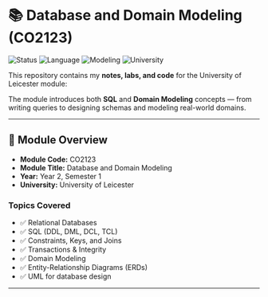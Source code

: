 # 📚 Database and Domain Modeling (CO2123)

![Status](https://img.shields.io/badge/Status-In_Progress-yellow)
![Language](https://img.shields.io/badge/Language-SQL-blue)
![Modeling](https://img.shields.io/badge/Modeling-ERD%20%7C%20UML-green)
![University](https://img.shields.io/badge/University-Leicester-red)

This repository contains my **notes, labs, and code** for the University of Leicester module:  

The module introduces both **SQL** and **Domain Modeling** concepts — from writing queries to designing schemas and modeling real-world domains.

---


## 📘 Module Overview

- **Module Code:** CO2123 
- **Module Title:** Database and Domain Modeling  
- **Year:** Year 2, Semester 1  
- **University:** University of Leicester  

### Topics Covered
- ✅ Relational Databases  
- ✅ SQL (DDL, DML, DCL, TCL)  
- ✅ Constraints, Keys, and Joins  
- ✅ Transactions & Integrity  
- ✅ Domain Modeling  
- ✅ Entity-Relationship Diagrams (ERDs)  
- ✅ UML for database design  

---
